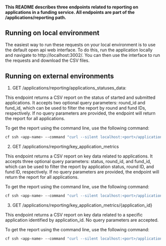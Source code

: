 #### This README describes three endpoints related to reporting on applications in a funding service. All endpoints are part of the /applications/reporting path.


## Running on local environment

The easiest way to run these requests on your local environment is to use the default open api web interface. To do this, run the application locally and navigate to http://localhost:3002/. You can then use the interface to run the requests and download the CSV files.

## Running on external environments

1. GET /applications/reporting/applications_statuses_data:

This endpoint returns a CSV report on the status of started and submitted applications. It accepts two optional query parameters: round_id and fund_id, which can be used to filter the report by round and fund IDs, respectively. If no query parameters are provided, the endpoint will return the report for all applications.

To get the report using the command line, use the following command:

```bash
cf ssh <app-name> --command "curl --silent localhost:<port>/applications/reporting/applications_statuses_data" > output.csv
```

2. GET /applications/reporting/key_application_metrics

This endpoint returns a CSV report on key data related to applications. It accepts three optional query parameters: status, round_id, and fund_id, which can be used to filter the report by application status, round ID, and fund ID, respectively. If no query parameters are provided, the endpoint will return the report for all applications.

To get the report using the command line, use the following command:

```bash
cf ssh <app-name> --command "curl --silent localhost:<port>/applications/reporting/key_application_metrics" > output.csv
```

3. GET /applications/reporting/key_application_metrics/{application_id}

This endpoint returns a CSV report on key data related to a specific application identified by application_id. No query parameters are accepted.

To get the report using the command line, use the following command:

```bash
cf ssh <app-name> --command "curl --silent localhost:<port>/applications/reporting/key_application_metrics/<application_id>" > output.csv
```
